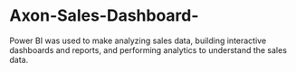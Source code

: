 # Axon-Sales-Dashboard-
Power BI was used to make analyzing sales data, building interactive dashboards and reports, and performing analytics to understand the  sales data. 
